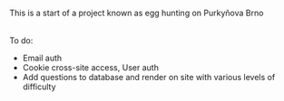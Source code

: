 
######

This is a start of a project known as egg hunting on Purkyňova Brno

######

######
To do:
- Email auth
- Cookie cross-site access, User auth
- Add questions to database and render on site with various levels of difficulty

######


